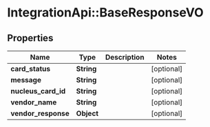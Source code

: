 # IntegrationApi::BaseResponseVO

## Properties
Name | Type | Description | Notes
------------ | ------------- | ------------- | -------------
**card_status** | **String** |  | [optional] 
**message** | **String** |  | [optional] 
**nucleus_card_id** | **String** |  | [optional] 
**vendor_name** | **String** |  | [optional] 
**vendor_response** | **Object** |  | [optional] 



